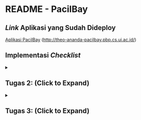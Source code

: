 # README - PacilBay

## *Link* Aplikasi yang Sudah Dideploy
[Aplikasi PacilBay](http://theo-ananda-pacilbay.pbp.cs.ui.ac.id/) (http://theo-ananda-pacilbay.pbp.cs.ui.ac.id/)

## Implementasi *Checklist*
<details>
  <summary><h2>Tugas 2: (Click to Expand)</h2></summary>

### Langkah-langkah Implementasi Aplikasi Berbasis Django

1. **Menyiapkan *development environment*:**
   - Menginstal Python, Django, dan *dependencies* yang dibutuhkan.
   - Membuat *virtual environment* supaya aplikasi tidak bentrok dengan versi lain.

2. **Membuat Proyek Django:**
   - Menjalankan `django-admin startproject pacilbay` untuk membuat proyek baru.
   - Menyesuaikan pengaturan di `settings.py`, seperti konfigurasi *database*, `INSTALLED_APPS`, *allowed host* untuk mengizinkan `localhost` dan PWS mengakses aplikasi.

3. **Membuat Aplikasi Django:**
   - Menjalankan `python manage.py startapp main` untuk membuat aplikasi `main` di dalam proyek.
   - Menambahkan aplikasi main ke dalam `INSTALLED_APPS` di `settings.py`.

4. **Membuat *Template* HTML:**
   - Membuat *HTML file* di folder `templates` untuk mengatur *view frontend*.
   - Menggunakan *template variables* untuk menampilkan nilai dari variabel yang akan dibuat di `views.py`.

5. **Membuat Model (`models.py`):**
   - Merancang model data dengan membuat *field* pada model di `models.py`.
   - Menjalankan perintah `python manage.py makemigrations` dan `python manage.py migrate` untuk merefleksikan perubahan model ke *database*.

6. **Membuat Views (`views.py`):**
   - Mengimpor fungsi render dari `django.shortcuts` dan menambhakan fungsi `show_main` yang berisi *dictionary* data untuk dikirimkan ke *HTML file*.
   - Menghubungkan views dengan *template HTML* yang akan dirender.

7. **Mengatur *URL Routing* (`urls.py`):**
   - Mengatur *routing URL* di `urls.py` untuk menambahkan *path* ke aplikasi main.
   - Memastikan setiap *view* memiliki *URL pattern* yang sesuai.

8. **Melakukan *Deployment*:**
    - Membuat proyek baru di *Pacil Web services* (PWS).
    - Mengonfigurasi `settings.py` untuk menambahkan *URL deployment* PWS ke `ALLOWED_HOSTS`.
    - Melakukan *add, commit*, dan *push* ke PWS.

### Bagan Request *Client* ke Web Aplikasi Django

```mermaid
graph TD;
    Client -->|Request| urls.py;
    urls.py -->|Maps URL| views.py;
    views.py -->|Handles Logic| models.py;
    views.py -->|Renders Template| templates;
    models.py -->|Access Data| Database;
    Database -->|Returns Data| models.py;
    models.py -->|Returns Data| views.py;
    templates -->|Displays Response| Client;
```
**Penjelasan Bagan:**
    - `urls.py`: Menghubungkan URL yang diminta ke aplikasi dan data yang tersedia di views.py.
   - `views.py`: Menampung *template variables* untuk menampilkan nilai dari variabel yang sudah dibuat dalam `context`, dan akan di-*render* di halaman HTML.
   - `models.py`: Berisi model data dan menghubungkan ke *database*. `models.py` digunakan oleh `views.py` untuk mengambil dan mengolah data dari variabel yang sudah dibuat.
   - *Template* (HTML): Mengatur tampilan halaman web. *HTML file* akan di-*render* oleh `views.py` dan dikirim sebagai respons ke *client*.

### Fungsi **Git** dalam Pengembangan Perangkat Lunak
Git adalah *control version software* untuk mengelola dan melacak perubahan dalam *source code* selama pengembangan *software*. Fungsi utama git:

1. sebagai ***control version*** yang melacak setiap perubahan yang dibuat di dalam *source code* sehingga *developer* bisa kembali ke versi sebelumnya;
2. sebagai **sarana kolaborasi** karena memungkinkan beberapa *developer* bekerja di berbagai fitur atau memperbaiki bug tanpa mengganggu pekerjaan *developer* lain melalui *branch*.
3. sebagai ***development environment*** melalui *branching* dan *merging* sehingga *developer* bisa membuat cabang untuk pengembangan fitur atau *bug fixing* kemudian menggabungkannya ke *main branch* setelah dites.
4. menjaga **keamanan dan *backup*** karena bisa menyimpan *history* di *remote repository* seperti GitHub, GitLab, dll sehingga mengurangi risiko kode hilang.

### Alasan Menggunakan Django sebagai Framework Awal dalam Pembelajaran
1. **Framework Lengkap**
      Django adalah *full-stack framework* yang menyediakan semua yang dibutuhkan *developer* seperti *Object-Relational Mapping* (ORM), *template engine*, *form handling*, dan *routing*.
2. **Arsitektur MTV (Model-Template-View)**
      Arsitektur *Model-Template-View* (MTV) memudahkan *developer* memahami arsitektur aplikasi web.
3. **Keamanan Terjaga**
      Django menyediakan *middleware* yang otomatis melindungi aplikasi dari *Cross-Site Request Forgery* (CSRF) dan juga memiliki mekanisme untuk mencegah *Cross-Site Scripting* (XSS) dengan secara otomatis meng-*escape* output HTML.
4. **Community Support**
      Django memiliki komunitas yang besar dan dokumentasi yang lengkap sehingga *beginner friendly* :D

### Mengapa Model pada Django Disebut sebagai ORM?
Model pada Django disebut sebagai ORM (*Object-Relational Mapping*) karena terdapat *interface* antara model di Python (class) dengan *relational database* (tabel). Dengan prinsip ini, *developer* bisa bekerja menggunakan *database* dengan konsep *object-oriented* tanpa harus membuat query SQL manual. Django ORM mengubah operasi *Create, Read, Update, Delete* (CRUD) di OOP Python ke *query SQL* yang bersifat *connected* dengan *database*, sehingga memudahkan interaksi aplikasi dengan data.
</details>

<details>
  <summary><h2>Tugas 3: (Click to Expand)</h2></summary>

### Langkah-langkah Implementasi Form dan Data Delivery pada Django
1. **Membuat Kerangka *Views* dengan Skeleton**
   Saya membuat kerangka *views* (skeleton) supaya desain web konsisten dan mengurangi *redundant code*. 
   - Buat direktori `templates` di folder utama, buat file `base.html` sebagai kerangka yang akan dipakai untuk semua halaman web di aplikasi-aplikasi lain.
   - Isi `base.html` dengan sintaks HTML dan *Django template tags* `{% block meta %}` dan `{% block content %}` untuk bagian-bagian yang bisa diubah oleh *template* turunan di aplikasi-aplikasi lain.
   - Buka `settings.py`, tambahkan direktori `templates` (`'DIRS': [BASE_DIR / 'templates']`) ke dalam variabel `TEMPLATES` supaya *template* yg sudah dibuat dikenali Django.
2. **Mengubah *Primary Key* dari *Integer* Menjadi UUID**
   Untuk meningkatkan keamanan aplikasi, kita ubah *primary key* di model dari tipe data *integer* menjadi UUID (*Universally Unique Identifier*).
   - Pada `models.py` di aplikasi `main`, impor modul `uuid` dan ubah *primary key* menjadi UUIDField.
   - Menjalankan `makemigrations` dan `migrate` supaya perubahan yang kita lakukan disimpen di *database*.
3. **Membuat *Form Input Data***
   - Buat *file* `forms.py` di direktori main, dan buat `ModelForm` untuk model `ProductEntry`.
   - Buat *field* yang akan digunakan dalam *form* seperti `product_name`, `price`, `product_description`, dan `available_qty`.
   - Di `views.py`, buat fungsi `create_mood_entry` untuk menampilkan *form* dan menyimpan data baru saat *form* di-*submit* dan mereturn respons html ke *template* `create_product_entry`.
   - Validasi *form* menggunakan *function* `form.is_valid()` dan simpan data dengan *function* `form.save()`.
4. **Menampilkan Data di Halaman Web**
   - Ambil semua objek dari model `ProductEntry` dengan menambahkan *function* `ProductEntry.objects.all()` dan kirim ke *template* melalui *context* yang sudah dibuat sebelumnya. --> *function* ini akan di-*return* dengan html di *template* `main`.
   - Pada `main.html`, kita gunakan *looping* `{% for ... %}` untuk menampilkan data dalam bentuk tabel. 
   - Pada `main.html`, kita tambahkan juga tombol untuk mengakses halaman *form input* data baru.
5. **Mengembalikan Data dalam Bentuk XML dan JSON (dan berdasarkan ID)**
   - Di `views.py`, buat fungsi `show_xml` untuk mengambil semua data dari model `MoodEntry`
   - Gunakan *serializers* Django untuk mengubah data menjadi format XML.
   - Buat juga buat versi jsonnya :)
   - Buat fungsi `show_xml_by_id` dan `show_json_by_id` di views.py untuk *mereturn* data berdasarkan id yang sudah difilter sebagai parameter. --> variabel data diubah dari *all* menjadi `ProductEntry.objects.filter(pk=id)`
6. **Menambahkan *URL Patterns***
   - Tambahkan *path* untuk setiap fungsi *view* baru di variabel `urlpatterns` supaya bisa diakses di browser.
   - Mengecek apakah data bisa diambil dengan benar menggunakan *postman* (screenshoot terlampir di bawah)
Setelah melalui 6 langkah ini, kita bisa membuat form, menyimpan data, menampilkan data, dan *mereturn* data dalam format XML atau JSON di Django

### Mengapa kita memerlukan data delivery dalam pengimplementasian sebuah *platform*?
- Memungkinkan kita berinteraksi secara *real time* dengan *platform*
   Dengan menggunakan *data delivery*, kita bisa mengisi *form*, mengklik tombol, dan melakukan *search*. Data yang di-*input* dalam kegiatan-kegiatan tersebut harus dikirim ke *server* untuk diproses melalui peran *data delivery*. Melalui *data delivery* ini, kita bisa membuat interaksi menjadi lebih interaktif dan dinamis.

- Memunkinkan kita menerima data yang terbaru
   *Data delivery* memastikan bahwa data yang kita terima di *platform* selalu yang terbaru. Data yang realtime sangat dibutuhkan untuk aplikasi berita, cuaca, harga saham, dll yang membutuhkan data real time.

Contoh:
Saat pengguna *login* ke *platform*, kredensial kita (misal *username* dan *password*) dikirim ke *server* untuk diverifikasi. Pengiriman tersebut membutuhkan *data delivery* pada *platform*. Tanpa *data delivery*, *user* tidak bisa melakukan *login* dan mengakses akun.

### mana yang lebih baik antara XML dan JSON?
JSON (*JavaScript Object Notation*) dan XML (*eXtensible Markup Language*) adalah format yang digunakan untuk pertukaran data antara *server* dan *client* dalam pengembangan aplikasi. Masing-masing memiliki kelebihan dan kekurangan, tapi JSON dianggap lebih baik daripada XML. Kenapa JSON lebih populer dibandingkan XML?

| Kriteria     | JSON     | XML |
|--------------|-----------|------------|
| Keterbacaan | JSON punya struktur yang lebih ringkas dan mudah dibaca manusia. JSON ditulis dalam format *key-value pairs* sehingga lebih mudah dipahami dan dikelola. | XML menggunakan *opening tag* dan *closing tag* untuk elemen datanya sehingga dokumennya lebih panjang dan lebih sulit dibaca. XML cenderung lebih *verbose* karena harus menggunakan banyak *markup* untuk menulis data.      |
| Ukuran data      | Karena JSON lebih ringkas, ukuran datanya juga lebih kecil dibanding XML. Karena lebih ringkas, lebih sedikit data yang harus dikirim melalui jaringan, sehingga dapat mengurangi waktu *loading* dan penggunaan *bandwidth*. | XML memiliki *overhead* yang lebih besar karena memerlukan *opening tag* dan *closing tag* untuk setiap elemen, yang dapat memperbesar ukuran *file*.        |
| *Compatibility* dengan JavaScript      | JSON adalah format yang berasal dari JavaScript, sehingga kompatibel dengan JavaScript. JSON dapat diubah menjadi objek JavaScript tanpa perlu *parser* lagi.   | XML membutuhkan *parser* untuk mengubah data menjadi objek JavaScript, sehingga lebih lambat dan kompleks.       |
| Keamanan      | JSON lebih aman terhadap serangan seperti *XML External Entity* (XXE) *attack* dibandingkan XML.   | XML lebih rentan terhadap berbagai jenis serangan karena kompleksitas dan fitur-fiturnya seperti DTD (*Document Type Definition*).        |

### Fungsi dari method is_valid() pada *form* Django
1. **Fungsi is_valid() pada Django Form**
   - Fungsi `is_valid()` memeriksa apakah data yang diterima dari *user* (melalui metode POST) memenuhi semua persyaratan yang sudah dibuat dalam form. Jika semua data valid, fungsi akan me-*return* nilai `True`. Jika ada data yang tidak valid, akan me-*return* `False`.
   - Fungsi `is_valid()` juga mengisi atribut `cleaned_data`. Ketika `is_valid()` bernilai `True`, Django akan membersihkan (*sanitize*) data *input* lalu me-*pass* ke dalam atribut `cleaned_data` pada objek *form*. 
   - Jika `is_valid()` mengembalikan `False`, Django akan mengisi atribut `errors` pada objek *form*. Atribut `errors` akan berisi informasi tentang kesalahan validasi yang terjadi pada setiap *field* di *form*.
2. **Mengapa Kita Membutuhkan *Method* is_valid()?**
   - `is_valid()` membantu kita menjaga integritas data karena sudah pasti semua semua data yang disimpan dalam sistem memenuhi persyaratan dan aturan validasi. --> ga mungkin ada data yang tidak lengkap atau formatnya salah.
   - `is_valid()` mencegah serangan keamanan seperti *SQL Injection* atau *Cross-Site Scripting* (XSS) dengan memastikan bahwa data *input* sudah disanitasi sebelum diproses atau disimpan dalam *database*.
   - Tanpa validasi `is_valid()`, data yang tidak valid bisa menyebabkan *error* di aplikasi. Misalnya *user* memasukkan *string* teks ke *field* yang seharusnya menerima *int*.

### Mengapa kita membutuhkan `csrf_token`?
`csrf_token` (*Cross-Site Request Forgery token*) adalah mekanisme keamanan saat ada *request form* dan HTTP POST *request*. Token ini melindungi aplikasi web dari serangan *Cross-Site Request Forgery* (CSRF) yaitu serangan di mana *attacker* memanipulasi *user* untuk mengirim *request* yang aneh-aneh tanpa diketahui *user*.
1. **Mengapa Kita Membutuhkan `csrf_token` saat Membuat *Form* di Django?**
   *CSRF attack* terjadi ketika *attacker* mensabotase *session* untuk melakukan *action* yang tidak diinginkan atas nama *user* tersebut (misalnya, mengubah *password*, melakukan transaksi keuangan, dll). `csrf_token` dihasilkan secara *random* dan unik, ditambahkan ke setiap *form* yang memerlukan POST (seperti *form* *login*, registrasi, dan *update* data). Sehingga, *attacker* tidak bisa mensabotase *session* tsb. Jika token CSRF tidak valid atau tidak ada, *request* tersebut dianggap mencurigakan dan akan ditolak oleh Django.

2. **Apa yang Dapat Terjadi Jika Kita Tidak Menambahkan `csrf_token` pada *Form* Django?**
   - *Attacker* bisa mengirim *request* berbahaya yang mengirimkan POST *request* ke aplikasi web tanpa sepengetahuan *user*. Jika *user* telah masuk ke aplikasi tersebut, *session* akan digunakan untuk mengautentikasi *request* tersebut.
   - Dengan menggunakan sesi tersebut, *attacker* bisa memanipulasi data, melakukan transaksi, menghapus akun, atau melakukan tindakan lain yang berdampak pada *user* atau sistem.
   - CSRF *attack* dapat mengakibatkan hilangnya data *user*, membocorkan informasi sensitif, dll.
3. **Bagaimana hal tersebut dapat dimanfaatkan oleh *attacker*?**
   - *Attacker* bisa membuat web palsu/email *phishing* yang mengandung *form* HTML atau link berbahaya. Saat *user* masuk ke aplikasi atau mengklik *link* atau mengirim *form*, POST *request* akan dikirim ke *server* menggunakan sesi *user* tersebut.
   - Dengan menggunakan JavaScript atau *hidden element*, *attacker* bisa mengirim data secara otomatis ke aplikasi web target saat *user* reload *webpage* atau melakukan tindakan tertentu (seperti mengklik tombol).
   - Karena permintaan datang dari sesi *user* yang sah, *server* akan mempercayai permintaan tersebut dan menganggap bahwa itu berasal dari *user* yang sah.

### Mengakses keempat URL di poin 2 menggunakan Postman
![Screenshot 2024-09-11 193747](https://github.com/user-attachments/assets/ef05be18-d46f-4715-b180-16d83ea98389)
![Screenshot 2024-09-11 193831](https://github.com/user-attachments/assets/584b80e5-c78f-411d-9566-de859f4e3f06)
![Screenshot 2024-09-11 193842](https://github.com/user-attachments/assets/97965ca8-d866-4fd7-9b5d-95f071e0521b)
![Screenshot 2024-09-11 193851](https://github.com/user-attachments/assets/f339cb68-be38-4705-8390-a2217159ba9b)


</details>
